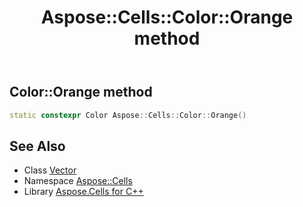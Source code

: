 ﻿---
title: Aspose::Cells::Color::Orange method
linktitle: Orange
second_title: Aspose.Cells for C++ API Reference
description: 'How to use Orange method of Aspose::Cells::Color class in C++.'
type: docs
weight: 12000
url: /cpp/aspose.cells/color/orange/
---
## Color::Orange method




```cpp
static constexpr Color Aspose::Cells::Color::Orange()
```

## See Also

* Class [Vector](../../vector/)
* Namespace [Aspose::Cells](../../)
* Library [Aspose.Cells for C++](../../../)
